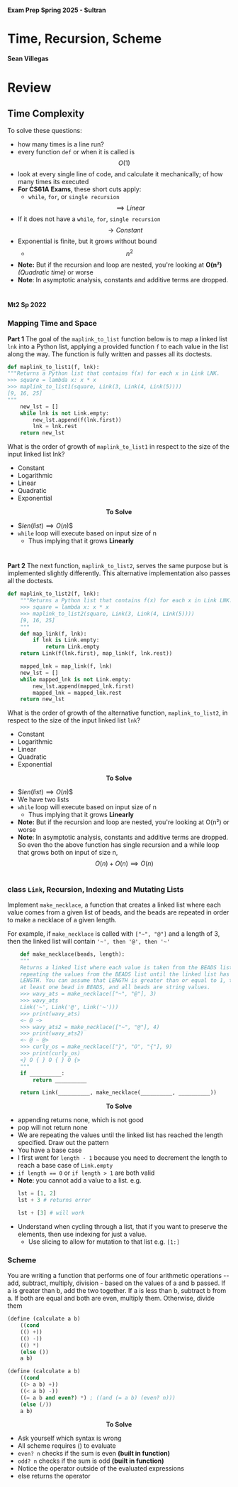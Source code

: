 #### Exam Prep Spring 2025 - Sultran 
# Time, Recursion, Scheme
#### Sean Villegas

# Review 
## Time Complexity 
To solve these questions: 
- how many times is a line run? 
- every function `def` or when it is called is $${O(1)}$$
- look at every single line of code, and calculate it mechanically; of how many times its executed 
- **For CS61A Exams**, these short cuts apply:
    - `while`, `for`, or `single recursion` $${\implies Linear}$$ 
- If it does not have a `while`, `for`, `single recursion` $${\rightarrow Constant}$$
- Exponential is finite, but it grows without bound
    - $${n}^2$$
- **Note:** But if the recursion and loop are nested, you're looking at **O(n²)** _(Quadratic time)_ or worse
- **Note**: In asymptotic analysis, constants and additive terms are dropped.

# 

**Mt2 Sp 2022**
### Mapping Time and Space

**Part 1** The goal of the `maplink_to_list` function below is to map a linked list `lnk` into a Python list, applying a provided function `f` to each value in the list along the way. The function is fully written and passes all its doctests.

```python
def maplink_to_list1(f, lnk):
"""Returns a Python list that contains f(x) for each x in Link LNK.
>>> square = lambda x: x * x
>>> maplink_to_list1(square, Link(3, Link(4, Link(5))))
[9, 16, 25]
"""
    new_lst = []
    while lnk is not Link.empty:
        new_lst.append(f(lnk.first))
        lnk = lnk.rest
    return new_lst
```

What is the order of growth of `maplink_to_list1` in respect to the size of the input linked list lnk?
- Constant
- Logarithmic
- Linear 
- Quadratic 
- Exponential 

**<center>To Solve</center>**

- $${len(list) \implies O(n)}\$$
- `while` loop will execute based on input size of n 
    - Thus implying that it grows **Linearly**

# 

**Part 2** 
The next function, `maplink_to_list2`, serves the same purpose but is implemented slightly differently. This alternative implementation also passes all the doctests.

```python
def maplink_to_list2(f, lnk):
    """Returns a Python list that contains f(x) for each x in Link LNK.
    >>> square = lambda x: x * x
    >>> maplink_to_list2(square, Link(3, Link(4, Link(5))))
    [9, 16, 25]
    """
    def map_link(f, lnk):
        if lnk is Link.empty:
            return Link.empty
    return Link(f(lnk.first), map_link(f, lnk.rest))

    mapped_lnk = map_link(f, lnk)
    new_lst = []
    while mapped_lnk is not Link.empty:
        new_lst.append(mapped_lnk.first)
        mapped_lnk = mapped_lnk.rest
    return new_lst
```
What is the order of growth of the alternative function, `maplink_to_list2`, in respect to the size of the input linked list `lnk`?

- Constant
-  Logarithmic
-  Linear
-  Quadratic
- Exponential


**<center>To Solve</center>**

- $${len(list) \implies O(n)}\$$
- We have two lists 
- `while` loop will execute based on input size of n 
    - Thus implying that it grows **Linearly**
- **Note:** But if the recursion and loop are nested, you're looking at O(n²) or worse
- **Note**: In asymptotic analysis, constants and additive terms are dropped. So even tho the above function has single recursion and a while loop that grows both on input of size n, $${O(n) + O(n) \implies O(n)}$$

# 

### class `Link`, Recursion, Indexing and Mutating Lists 
Implement `make_necklace`, a function that creates a linked list where each value comes from a given list of beads, and the beads are repeated in order to make a necklace of a given length.

For example, if `make_necklace` is called with `["~", "@"]` and a length of 3, then the linked list will contain `'~', then '@', then '~'`

```python
    def make_necklace(beads, length):
    """
    Returns a linked list where each value is taken from the BEADS list,
    repeating the values from the BEADS list until the linked list has reached
    LENGTH. You can assume that LENGTH is greater than or equal to 1, there is
    at least one bead in BEADS, and all beads are string values.
    >>> wavy_ats = make_necklace(["~", "@"], 3)
    >>> wavy_ats
    Link('~', Link('@', Link('~')))
    >>> print(wavy_ats)
    <~ @ ~>
    >>> wavy_ats2 = make_necklace(["~", "@"], 4)
    >>> print(wavy_ats2)
    <~ @ ~ @>
    >>> curly_os = make_necklace(["}", "O", "{"], 9)
    >>> print(curly_os)
    <} O { } O { } O {>
    """
    if __________:
        return __________

    return Link(__________, make_necklace(__________, __________))
```

**<center>To Solve</center>**
- appending returns none, which is not good 
- pop will not return none 
- We are repeating the values until the linked list has reached the length specified. Draw out the pattern
- You have a base case
- I first went for `length - 1` because you need to decrement the length to reach a base case of `Link.empty`
- `if length == 0` or `if length > 1` are both valid 
- **Note**: you cannot add a value to a list. e.g.
    ```python
    lst = [1, 2]
    lst + 3 # returns error 

    lst + [3] # will work
    ```
- Understand when cycling through a list, that if you want to preserve the elements, then use indexing for just a value.
    - Use slicing to allow for mutation to that list e.g. `[1:]`


### Scheme
You are writing a function that performs one of four arithmetic operations -- add, subtract, multiply, division - based on the values of a and b passed. If a is greater than b, add the two together. If a is less than b, subtract b from a. If both are equal and both are even, multiply them. Otherwise, divide them


```scheme
(define (calculate a b) 
    ((cond 
    (() +)) 
    (() -)) 
    (() *) 
    (else ())
    a b)

(define (calculate a b) 
    ((cond 
    ((> a b) +)) 
    ((< a b) -)) 
    ((= a b and even?) *) ; ((and (= a b) (even? n)))
    (else (/))
    a b)
```


**<center>To Solve</center>**

- Ask yourself which syntax is wrong
- All scheme requires () to evaluate 
- `even? n` checks if the sum is even **(built in function)**
- `odd? n` checks if the sum is odd **(built in function)**
- Notice the operator outside of the evaluated expressions 
- else returns the operator 